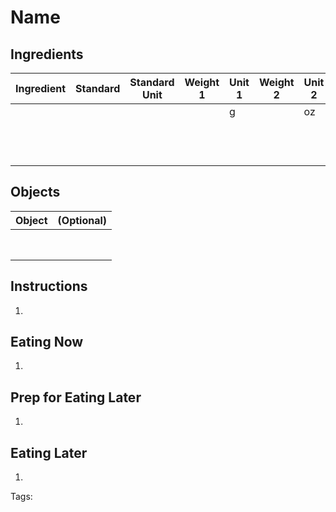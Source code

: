 # Name

## Ingredients

| Ingredient | Standard | Standard Unit | Weight 1 | Unit 1 | Weight 2 | Unit 2 |
| ---------- | -------- | ------------- | -------- | ------ | -------- | ------ |
|            |          |               |          | g      |          | oz     |
|            |          |               |          |        |          |        |
|            |          |               |          |        |          |        |
|            |          |               |          |        |          |        |
|            |          |               |          |        |          |        |
|            |          |               |          |        |          |        |
|            |          |               |          |        |          |        |
|            |          |               |          |        |          |        |
|            |          |               |          |        |          |        |
|            |          |               |          |        |          |        |
|            |          |               |          |        |          |        |
|            |          |               |          |        |          |        |
|            |          |               |          |        |          |        |

## Objects

| Object | (Optional) |
| ------ | ---------- |
|        |            |
|        |            |
|        |            |
|        |            |
|        |            |
|        |            |
|        |            |
|        |            |

## Instructions

1. 

## Eating Now

1. 

## Prep for Eating Later

1. 

## Eating Later

1. 

Tags: 